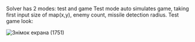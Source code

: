 Solver has 2 modes: test and game
Test mode auto simulates game, taking first input size of map(x,y), enemy count, missile detection radius. 
Test game look:

![Знімок екрана (1751)](https://github.com/user-attachments/assets/b2b13dca-0b66-47fb-915c-ea6e8ba8bafc)
